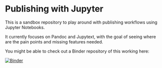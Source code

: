 # Publishing with Jupyter

This is a sandbox repository to play around with publishing workflows using Jupyter Notebooks.

It currently focuses on Pandoc and Jupytext, with the goal of seeing where are the pain
points and missing features needed.

You might be able to check out a Binder repository of this working here:

[![Binder](https://mybinder.org/badge_logo.svg)](https://mybinder.org/v2/gh/choldgraf/notebook-pandoc/master)
